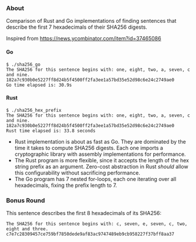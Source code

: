 ### About

Comparison of Rust and Go implementations of finding sentences that describe the first 7 hexadecimals of their SHA256 digests.

Inspired from https://news.ycombinator.com/item?id=37465086
#### Go

```
$ ./sha256_go 
The SHA256 for this sentence begins with: one, eight, two, a, seven, c and nine.
182a7c930b0e5227ff8d24b5f4500ff2fa3ee1a57bd35e52d98c6e24c2749ae0
Go time elapsed is: 30.9s
```

#### Rust
```
$ ./sha256_hex_prefix  
The SHA256 for this sentence begins with: one, eight, two, a, seven, c and nine.
182a7c930b0e5227ff8d24b5f4500ff2fa3ee1a57bd35e52d98c6e24c2749ae0
Rust time elapsed is: 33.8 seconds
```

* Rust implementation is about as fast as Go. They are dominated by the time it takes to compute SHA256 digests. Each one imports a cryptographic library with assembly implementations for performance. 
* The Rust program is more flexible, since it accepts the length of the hex string prefix as an argument. Zero-cost abstraction in Rust _should_ allow this configurability without sacrificing performance. 
* The Go program has 7 nested for-loops, each one iterating over all hexadecimals, fixing the prefix length to 7. 


### Bonus Round
This sentence describes the first 8 hexadecimals of its SHA256:
```
The SHA256 for this sentence begins with: c, seven, e, seven, c, two, eight and three.
c7e7c28309457ce759bf7850dede9af83ac9747489eb9cb958227f37bff8aa37
```